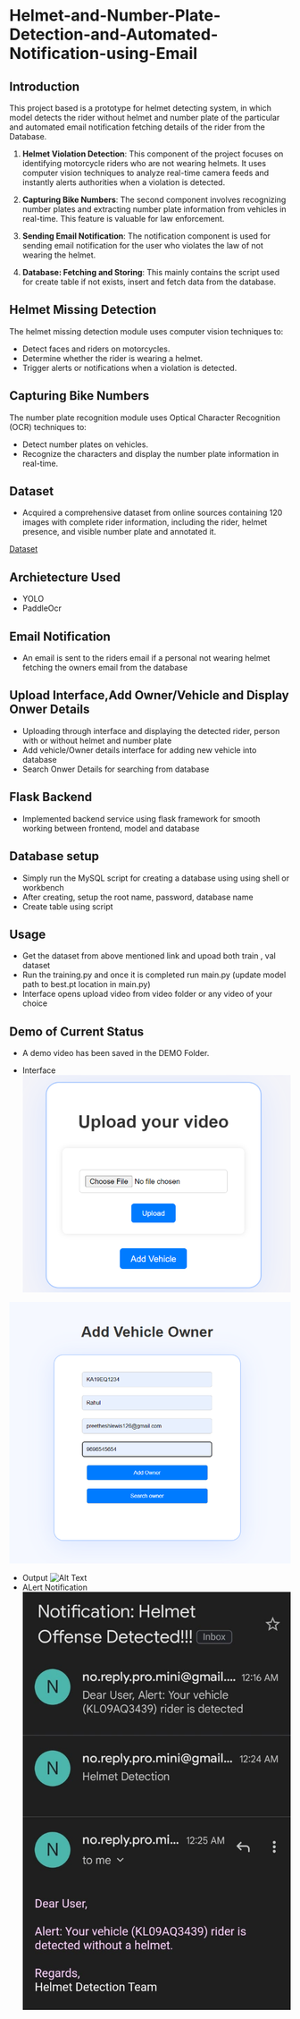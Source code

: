 # Helmet-and-Number-Plate-Detection-and-Automated-Notification-using-Email

## Introduction 

This project based is a prototype for helmet detecting system, in which model detects the rider without helmet and number plate of the particular and automated email notification fetching details of the rider from the Database.

1. **Helmet Violation Detection**: This component of the project focuses on identifying motorcycle riders who are not wearing helmets. It uses computer vision techniques to analyze real-time camera feeds and instantly alerts authorities when a violation is detected.

2. **Capturing Bike Numbers**: The second component involves recognizing number plates and extracting number plate information from vehicles in real-time. This feature is valuable for law enforcement.

3. **Sending Email Notification**: The notification component is used for sending email notification for the user who violates the law of not wearing the helmet.

4. **Database: Fetching and Storing**: This mainly contains the script used for create table if not exists, insert and fetch data from the database.

## Helmet Missing Detection

The helmet missing detection module uses computer vision techniques to:

- Detect faces and riders on motorcycles.
- Determine whether the rider is wearing a helmet.
- Trigger alerts or notifications when a violation is detected.

## Capturing Bike Numbers

The number plate recognition module uses Optical Character Recognition (OCR) techniques to:

- Detect number plates on vehicles.
- Recognize the characters and display the number plate information in real-time.

## Dataset

- Acquired a comprehensive dataset from online sources containing 120 images with complete rider information, including the rider, helmet presence, and visible number plate and annotated it.

[Dataset](https://www.kaggle.com/datasets/aneesarom/rider-with-helmet-without-helmet-number-plate/data)

## Archietecture Used
- YOLO
- PaddleOcr

## Email Notification 
- An email is sent to the riders email if a personal not wearing helmet fetching the owners email from the database

## Upload Interface,Add Owner/Vehicle and Display Onwer Details 
- Uploading through interface and displaying the detected rider, person with or without helmet and number plate
- Add vehicle/Owner details interface for adding new vehicle into database
- Search Onwer Details for searching from database

## Flask Backend
 - Implemented backend service using flask framework for smooth working between frontend, model and database

## Database setup
- Simply run the MySQL script for creating a database using using shell or workbench
- After creating, setup the root name, password, database name
- Create table using script 

## Usage
- Get the dataset from above mentioned link and upoad both train , val dataset 
- Run the training.py and once it is completed run main.py (update model path to best.pt location in main.py)
- Interface opens upload video from video folder or any video of your choice

## Demo of Current Status
- A demo video has been saved in the DEMO Folder.

- Interface 
![Alt Text](DEMO/upload.png)

![Alt Text](DEMO/addowner.png)
- Output
![Alt Text](DEMO/bike.gif)
- ALert Notification
![Alt Text](DEMO/notification.jpeg)
